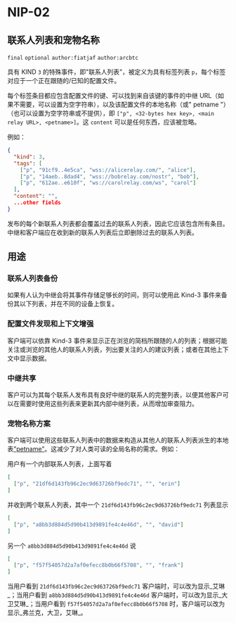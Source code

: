 NIP-02
======

联系人列表和宠物名称
-------------------------

 `final` `optional` `author:fiatjaf` `author:arcbtc`

具有 KIND `3` 的特殊事件，即"联系人列表"，被定义为具有标签列表 `p`，每个标签对应于一个正在跟随的/已知的配置文件。

每个标签条目都应包含配置文件的键、可以找到来自该键的事件的中继 URL（如果不需要，可以设置为空字符串），以及该配置文件的本地名称（或" petname "）（也可以设置为空字符串或不提供），即 `["p", <32-bytes hex key>, <main relay URL>, <petname>]`。这 `content` 可以是任何东西，应该被忽略。

例如：

```json
{
  "kind": 3,
  "tags": [
    ["p", "91cf9..4e5ca", "wss://alicerelay.com/", "alice"],
    ["p", "14aeb..8dad4", "wss://bobrelay.com/nostr", "bob"],
    ["p", "612ae..e610f", "ws://carolrelay.com/ws", "carol"]
  ],
  "content": "",
  ...other fields
}
```

发布的每个新联系人列表都会覆盖过去的联系人列表，因此它应该包含所有条目。中继和客户端应在收到新的联系人列表后立即删除过去的联系人列表。

## 用途

### 联系人列表备份

如果有人认为中继会将其事件存储足够长的时间，则可以使用此 Kind-3 事件来备份其以下列表，并在不同的设备上恢复。

### 配置文件发现和上下文增强

客户端可以依靠 Kind-3 事件来显示正在浏览的简档所跟随的人的列表；根据可能关注或浏览的其他人的联系人列表，列出要关注的人的建议列表；或者在其他上下文中显示数据。

### 中继共享

客户可以为其每个联系人发布具有良好中继的联系人的完整列表，以便其他客户可以在需要时使用这些列表来更新其内部中继列表，从而增加审查阻力。

### 宠物名称方案

客户端可以使用这些联系人列表中的数据来构造从其他人的联系人列表派生的本地表["petname"](http://www.skyhunter.com/marcs/petnames/IntroPetNames.html)。这减少了对人类可读的全局名称的需求。例如：

用户有一个内部联系人列表，上面写着

```json
[
  ["p", "21df6d143fb96c2ec9d63726bf9edc71", "", "erin"]
]
```

并收到两个联系人列表，其中一个 `21df6d143fb96c2ec9d63726bf9edc71` 列表显示

```json
[
  ["p", "a8bb3d884d5d90b413d9891fe4c4e46d", "", "david"]
]
```

另一个 `a8bb3d884d5d90b413d9891fe4c4e46d` 说

```json
[
  ["p", "f57f54057d2a7af0efecc8b0b66f5708", "", "frank"]
]
```

当用户看到 `21df6d143fb96c2ec9d63726bf9edc71` 客户端时，可以改为显示_艾琳_；当用户看到 `a8bb3d884d5d90b413d9891fe4c4e46d` 客户端时，可以改为显示_大卫艾琳_；当用户看到 `f57f54057d2a7af0efecc8b0b66f5708` 时，客户端可以改为显示_弗兰克，大卫，艾琳_。
